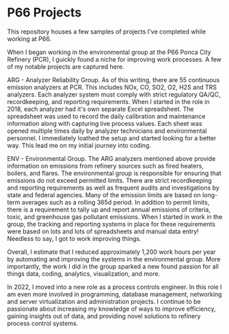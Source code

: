 # P66 Projects

This repository houses a few samples of projects I've completed while working at P66.

When I began working in the environmental group at the P66 Ponca City Refinery (PCR), I guickly found a niche for improving work processes.  A few of my notable projects are captured here.

ARG - Analyzer Reliability Group.  As of this writing, there are 55 continuous emission analyzers at PCR. This includes NOx, CO, SO2, O2, H2S and TRS analyzers.  Each analyzer system must comply with strict regulatory QA/QC, recordkeeping, and reporting requirements.  When I started in the role in 2018, each analyzer had it's own separate Excel spreadsheet.  The spreadsheet was used to record the daily calibration and maintenance information along with capturing live process values.  Each sheet was opened multiple times daily by analyzer technicians and environmental personnel.  I immediately loathed the setup and started looking for a better way.  This lead me on my initial journey into coding.

ENV - Environmental Group.  The ARG analyzers mentioned above provide information on emissions from refinery sources such as fired heaters, boilers, and flares.  The environmental group is responsible for ensuring that emissions do not exceed permitted limits.  There are strict recordkeeping and reporting requirements as well as frequent audits and investigations by state and federal agencies.  Many of the emission limits are based on long-term averages such as a rolling 365d period.  In addition to permit limits, there is a requirement to tally up and report annual emissions of criteria, toxic, and greenhouse gas pollutant emissions.  When I started in work in the group, the tracking and reporting systems in place for these requirements were based on lots and lots of spreadsheets and manual data entry!  Needless to say, I got to work improving things.  

Overall, I estimate that I reduced approximately 1,200 work hours per year by automating and improving the systems in the environmental group.  More importantly, the work I did in the group sparked a new found passion for all things data, coding, analytics, visualization, and more. 

In 2022, I moved into a new role as a process controls engineer.  In this role I am even more involved in programming, database management, networking and server virtualization and administration projects.  I continue to be passionate about increasing my knowledge of ways to improve efficiency, gaining insights out of data, and providing novel solutions to refinery process control systems.  
